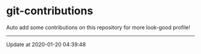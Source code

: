 # git-contributions

Auto add some contributions on this repository for more look-good profile!

---

Update at 2020-01-20 04:39:48
